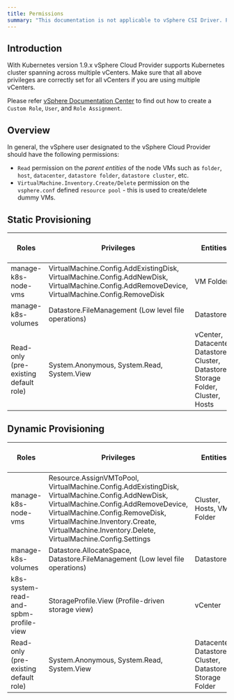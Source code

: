 ```yaml
---
title: Permissions
summary: "This documentation is not applicable to vSphere CSI Driver. Please visit https://vsphere-csi-driver.sigs.k8s.io/ for information about vSphere CSI Driver."
---
```


## Introduction

With Kubernetes version 1.9.x vSphere Cloud Provider supports Kubernetes cluster spanning across multiple vCenters. Make sure that all above privileges are correctly set for all vCenters if you are using multiple vCenters.

Please refer [vSphere Documentation Center](https://docs.vmware.com/en/VMware-vSphere/6.5/com.vmware.vsphere.security.doc/GUID-18071E9A-EED1-4968-8D51-E0B4F526FDA3.html) to find out how to create a `Custom Role`, `User`, and `Role Assignment`.

## Overview

In general, the vSphere user designated to the vSphere Cloud Provider should have the following permissions:

* `Read` permission on the *parent entities* of the node VMs such as `folder`, `host`, `datacenter`, `datastore folder`, `datastore cluster`, etc.
* `VirtualMachine.Inventory.Create/Delete` permission on the `vsphere.conf` defined `resource pool` - this is used to create/delete dummy VMs.

## Static Provisioning

| Roles         | Privileges    | Entities  | Propagate to Children |
| ------------- |-------------  |-----------| ----------------------|
| manage-k8s-node-vms | VirtualMachine.Config.AddExistingDisk, VirtualMachine.Config.AddNewDisk, VirtualMachine.Config.AddRemoveDevice, VirtualMachine.Config.RemoveDisk | VM Folder | Yes |
| manage-k8s-volumes | Datastore.FileManagement (Low level file operations) | Datastore | No |
| Read-only (pre-existing default role) | System.Anonymous, System.Read, System.View | vCenter, Datacenter, Datastore Cluster, Datastore Storage Folder, Cluster, Hosts | No |

## Dynamic Provisioning

| Roles         | Privileges    | Entities  | Propagate to Children |
| ------------- |-------------  |-----------| ----------------------|
| manage-k8s-node-vms | Resource.AssignVMToPool, VirtualMachine.Config.AddExistingDisk, VirtualMachine.Config.AddNewDisk, VirtualMachine.Config.AddRemoveDevice,  VirtualMachine.Config.RemoveDisk, VirtualMachine.Inventory.Create, VirtualMachine.Inventory.Delete, VirtualMachine.Config.Settings | Cluster, Hosts, VM Folder | Yes |
| manage-k8s-volumes | Datastore.AllocateSpace, Datastore.FileManagement (Low level file operations) | Datastore | No |
| k8s-system-read-and-spbm-profile-view | StorageProfile.View (Profile-driven storage view) | vCenter | No |
| Read-only (pre-existing default role) | System.Anonymous, System.Read, System.View | Datacenter, Datastore Cluster, Datastore Storage Folder | No |
